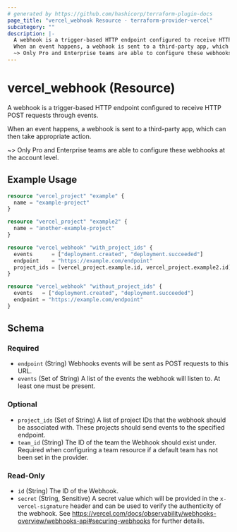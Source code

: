 ```yaml
---
# generated by https://github.com/hashicorp/terraform-plugin-docs
page_title: "vercel_webhook Resource - terraform-provider-vercel"
subcategory: ""
description: |-
  A webhook is a trigger-based HTTP endpoint configured to receive HTTP POST requests through events.
  When an event happens, a webhook is sent to a third-party app, which can then take appropriate action.
  ~> Only Pro and Enterprise teams are able to configure these webhooks at the account level.
---
```


# vercel_webhook (Resource)

A webhook is a trigger-based HTTP endpoint configured to receive HTTP POST requests through events.

When an event happens, a webhook is sent to a third-party app, which can then take appropriate action.

~> Only Pro and Enterprise teams are able to configure these webhooks at the account level.

## Example Usage

```terraform
resource "vercel_project" "example" {
  name = "example-project"
}

resource "vercel_project" "example2" {
  name = "another-example-project"
}

resource "vercel_webhook" "with_project_ids" {
  events      = ["deployment.created", "deployment.succeeded"]
  endpoint    = "https://example.com/endpoint"
  project_ids = [vercel_project.example.id, vercel_project.example2.id]
}

resource "vercel_webhook" "without_project_ids" {
  events   = ["deployment.created", "deployment.succeeded"]
  endpoint = "https://example.com/endpoint"
}
```

<!-- schema generated by tfplugindocs -->
## Schema

### Required

- `endpoint` (String) Webhooks events will be sent as POST requests to this URL.
- `events` (Set of String) A list of the events the webhook will listen to. At least one must be present.

### Optional

- `project_ids` (Set of String) A list of project IDs that the webhook should be associated with. These projects should send events to the specified endpoint.
- `team_id` (String) The ID of the team the Webhook should exist under. Required when configuring a team resource if a default team has not been set in the provider.

### Read-Only

- `id` (String) The ID of the Webhook.
- `secret` (String, Sensitive) A secret value which will be provided in the `x-vercel-signature` header and can be used to verify the authenticity of the webhook. See https://vercel.com/docs/observability/webhooks-overview/webhooks-api#securing-webhooks for further details.
